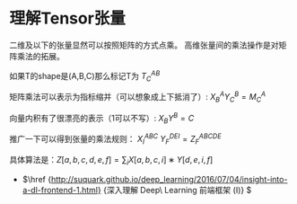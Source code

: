 
# 理解Tensor张量

二维及以下的张量显然可以按照矩阵的方式点乘。 高维张量间的乘法操作是对矩阵乘法的拓展。

如果T的shape是(A,B,C)那么标记T为 $T_C^{AB}$

矩阵乘法可以表示为指标缩并（可以想象成上下抵消了）: $X^A_BY^B_C=M_C^A$

向量内积有了很漂亮的表示（1可以不写）: $X_BY^B=C$

推广一下可以得到张量的乘法规则： $X^{ABC}_I\ Y^{DEI}_F=Z_F^{ABCDE}$

具体算法是：$Z[a,b,c,d,e,f]=\sum_i X[a,b,c,i]∗Y[d,e,i,f]$

- $\href {http://suquark.github.io/deep_learning/2016/07/04/insight-into-a-dl-frontend-1.html} {深入理解 Deep\  Learning 前端框架 (I)} $

```python

```

